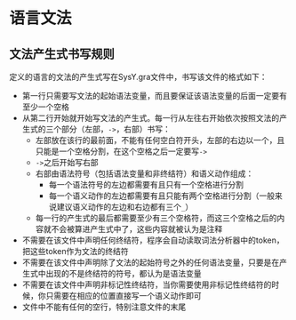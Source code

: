 # 语言文法

## 文法产生式书写规则

定义的语言的文法的产生式写在SysY.gra文件中，书写该文件的格式如下：  

* 第一行只需要写文法的起始语法变量，而且要保证该语法变量的后面一定要有至少一个空格
* 从第二行开始就开始写文法的产生式。每一行从左往右开始依次按照文法的产生式的三个部分（左部，`->`，右部）书写：
    * 左部放在该行的最前面，不能有任何空白符开头，左部的右边以一个，且只能是一个空格分割，在这个空格之后一定要写`->`
    * `->`之后开始写右部
    * 右部由语法符号（包括语法变量和非终结符）和语义动作组成：
        * 每一个语法符号的左边都需要有且只有一个空格进行分割
        * 每一个语义动作的左边都需要有且只能有两个空格进行分割（一般来说建议语义动作的左边和右边都有三个`_`）
    * 每一行的产生式的最后都需要至少有三个空格符，而这三个空格之后的内容就不会被算进产生式中了，这些内容就被认为是注释
* 不需要在该文件中声明任何终结符，程序会自动读取词法分析器中的token，把这些token作为文法的终结符
* 不需要在该文件中声明除了文法的起始符号之外的任何语法变量，只要是在产生式中出现的不是终结符的符号，都认为是语法变量
* 不需要在该文件中声明非标记性终结符，当你需要使用非标记性终结符的时候，你只需要在相应的位置直接写一个语义动作即可
* 文件中不能有任何的空行，特别注意文件的末尾
